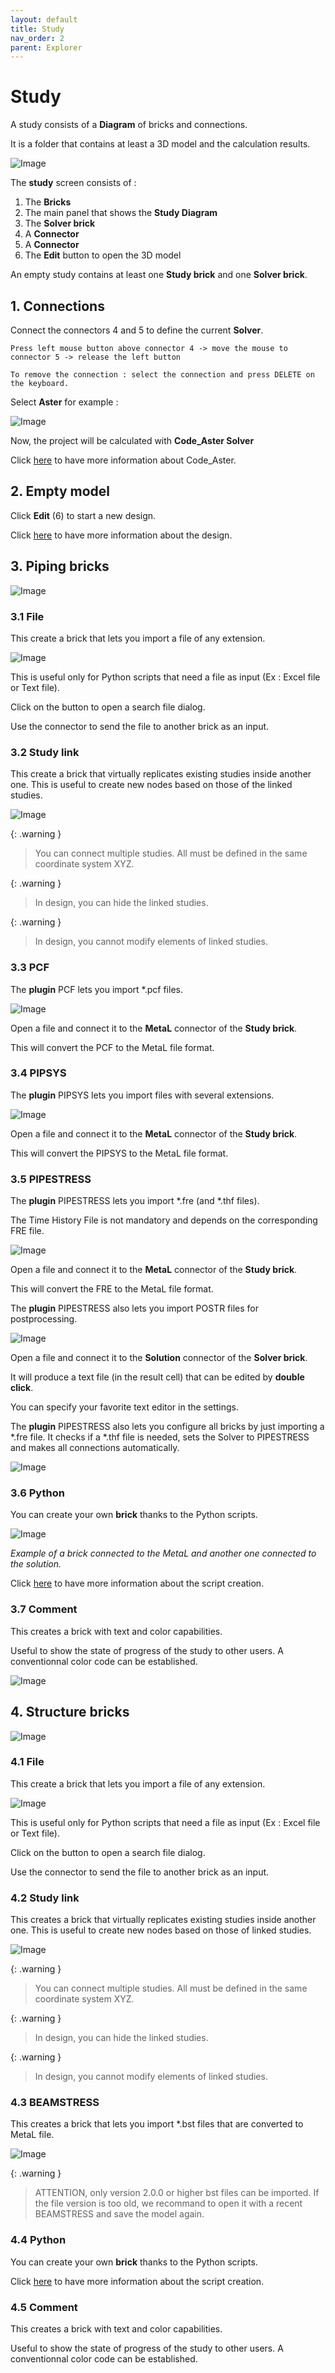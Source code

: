 ```yaml
---
layout: default
title: Study
nav_order: 2
parent: Explorer
---
```


# Study

A study consists of a **Diagram** of bricks and connections.

It is a folder that contains at least a 3D model and the calculation results.

![Image](../Images/Study1.jpg)

The **study** screen consists of :

1. The **Bricks**
2. The main panel that shows the **Study Diagram**
3. The **Solver brick**
4. A **Connector**
5. A **Connector**
6. The **Edit** button to open the 3D model

An empty study contains at least one **Study brick** and one **Solver brick**.
## 1. Connections

Connect the connectors 4 and 5 to define the current **Solver**. 

    Press left mouse button above connector 4 -> move the mouse to connector 5 -> release the left button

    To remove the connection : select the connection and press DELETE on the keyboard.

Select **Aster** for example :

![Image](../Images/Study2.jpg)

Now, the project will be calculated with **Code_Aster Solver**

Click [here](https://documentation.metapiping.com/Analysis/Solver.html) to have more information about Code_Aster.

## 2. Empty model

Click **Edit** (6) to start a new design.

Click [here](https://documentation.metapiping.com/Design/index.html) to have more information about the design.

## 3. Piping bricks

![Image](../Images/Study1A.jpg)
### 3.1 File

This create a brick that lets you import a file of any extension.

![Image](../Images/Study3.jpg)

This is useful only for Python scripts that need a file as input (Ex : Excel file or Text file).

Click on the button to open a search file dialog.

Use the connector to send the file to another brick as an input.

### 3.2 Study link

This create a brick that virtually replicates existing studies inside another one. This is useful to create new nodes based on those of the linked studies.

![Image](../Images/Study10.jpg)

{: .warning }
>You can connect multiple studies. All must be defined in the same coordinate system XYZ.

{: .warning }
>In design, you can hide the linked studies.

{: .warning }
>In design, you cannot modify elements of linked studies.

### 3.3 PCF

The **plugin** PCF lets you import *.pcf files.

![Image](../Images/Study4.jpg)

Open a file and connect it to the **MetaL** connector of the **Study brick**.

This will convert the PCF to the MetaL file format.

### 3.4 PIPSYS

The **plugin** PIPSYS lets you import files with several extensions.

![Image](../Images/Study5.jpg)

Open a file and connect it to the **MetaL** connector of the **Study brick**.

This will convert the PIPSYS to the MetaL file format.

### 3.5 PIPESTRESS

The **plugin** PIPESTRESS lets you import *.fre (and *.thf files).

The Time History File is not mandatory and depends on the corresponding FRE file.

![Image](../Images/Study6.jpg)

Open a file and connect it to the **MetaL** connector of the **Study brick**.

This will convert the FRE to the MetaL file format.

The **plugin** PIPESTRESS also lets you import POSTR files for postprocessing.

![Image](../Images/Study7.jpg)

Open a file and connect it to the **Solution** connector of the **Solver brick**.

It will produce a text file (in the result cell) that can be edited by **double click**.

You can specify your favorite text editor in the settings.

The **plugin** PIPESTRESS also lets you configure all bricks by just importing a *.fre file. It checks if a *.thf file is needed, sets the Solver to PIPESTRESS and makes all connections automatically.

![Image](../Images/Study8.jpg)

### 3.6 Python

You can create your own **brick** thanks to the Python scripts.

![Image](../Images/PythonStudy2.jpg)

*Example of a brick connected to the MetaL and another one connected to the solution.*

Click [here](https://documentation.metapiping.com/Python/index.html) to have more information about the script creation.

### 3.7 Comment

This creates a brick with text and color capabilities.

Useful to show the state of progress of the study to other users. A conventionnal color code can be established.

![Image](../Images/Study9.jpg)

## 4. Structure bricks

![Image](../Images/Study1B.jpg)
### 4.1 File

This create a brick that lets you import a file of any extension.

![Image](../Images/Study3.jpg)

This is useful only for Python scripts that need a file as input (Ex : Excel file or Text file).

Click on the button to open a search file dialog.

Use the connector to send the file to another brick as an input.

### 4.2 Study link

This creates a brick that virtually replicates existing studies inside another one. This is useful to create new nodes based on those of linked studies.

![Image](../Images/Study10.jpg)

{: .warning }
>You can connect multiple studies. All must be defined in the same coordinate system XYZ.

{: .warning }
>In design, you can hide the linked studies.

{: .warning }
>In design, you cannot modify elements of linked studies.

### 4.3 BEAMSTRESS

This creates a brick that lets you import *.bst files that are converted to MetaL file.

![Image](../Images/Study11.jpg)

{: .warning }
>ATTENTION, only version 2.0.0 or higher bst files can be imported. If the file version is too old, we recommand to open it with a recent BEAMSTRESS and save the model again.

### 4.4 Python

You can create your own **brick** thanks to the Python scripts.

Click [here](https://documentation.metapiping.com/Python/index.html) to have more information about the script creation.

### 4.5 Comment

This creates a brick with text and color capabilities.

Useful to show the state of progress of the study to other users. A conventionnal color code can be established.
